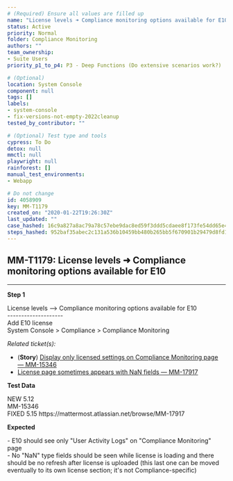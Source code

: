 ```yaml
---
# (Required) Ensure all values are filled up
name: "License levels ➜ Compliance monitoring options available for E10"
status: Active
priority: Normal
folder: Compliance Monitoring
authors: ""
team_ownership:
- Suite Users
priority_p1_to_p4: P3 - Deep Functions (Do extensive scenarios work?)

# (Optional)
location: System Console
component: null
tags: []
labels:
- system-console
- fix-versions-not-empty-2022cleanup
tested_by_contributor: ""

# (Optional) Test type and tools
cypress: To Do
detox: null
mmctl: null
playwright: null
rainforest: []
manual_test_environments:
- Webapp

# Do not change
id: 4058909
key: MM-T1179
created_on: "2020-01-22T19:26:30Z"
last_updated: ""
case_hashed: 16c9a827a8ac79a78c57ebe9dac8ed59f3ddd5cdaee8f173fe54dd65e41b3d1db49c161b4e2f9c911abba77423cd9b6b
steps_hashed: 952baf35abec2c131a536b10459bb480b265bb5f670901b29479d8fd123097beddc5c6a061170b51b3054b6d3fb5eb0f
---
```


<!-- (Auto-generated) Based on frontmatter's "key" and "name" -->

## MM-T1179: License levels ➜ Compliance monitoring options available for E10

---

**Step 1**

License levels --> Compliance monitoring options available for E10\
\--------------------\
Add E10 license\
System Console > Compliance > Compliance Monitoring

_Related ticket(s):_

- (**Story**) [Display only licensed settings on Compliance Monitoring page — MM-15346](https://mattermost.atlassian.net/browse/MM-15346)
- [License page sometimes appears with NaN fields — MM-17917](https://mattermost.atlassian.net/browse/MM-17917)

**Test Data**

NEW 5.12\
MM-15346\
FIXED 5.15 https\://mattermost.atlassian.net/browse/MM-17917

**Expected**

\- E10 should see only "User Activity Logs" on "Compliance Monitoring" page\
\- No "NaN" type fields should be seen while license is loading and there should be no refresh after license is uploaded (this last one can be moved eventually to its own license section; it's not Compliance-specific)
